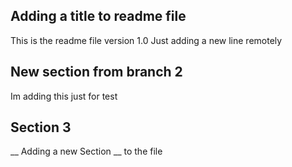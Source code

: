 ## Adding a title to readme file
This is the readme file version 1.0
Just adding a new line remotely

## New section from branch 2
Im adding this just for test

## Section 3
__ Adding a new Section __ to the file
